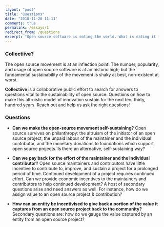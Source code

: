 ```yaml
---
layout: "post"
title: "Questions"
date: "2018-11-20 11:11"
comments: true
permalink: /essays/1
redirect_from: /questions
excerpt: "Open source software is eating the world. What is eating it from the inside?"
---
```

### Collectiive?
The open source movement is at an inflection point. The number, popularity, and usage of open source software is at an historic high; but the fundamental sustainability of the movement is shaky at best, non-existent at worst.

**Collectiive** is a collaborative public effort to search for answers to questions vital to the sustainability of open source. Questions on how to make this altruistic model of innovation sustain for the next ten, thirty, hundred years. Reach out and help us ask the right questions!

### Questions
- **Can we make the open-source movement self-sustaining?**
Open source survives on philanthropy: the altruism of the initiator of an open source project, the unpaid labour of the maintainer and the individual contributor, and the monetary donations to foundations which support open source projects. Is there an alternative, self-sustaining way?

- **Can we pay back for the effort of the maintainer and the individual contributor?**
Open source maintainers and contributors have little incentive to contribute to, improve, and sustain a project for a prolonged period of time. Continued development of a project requires continued effort. Can we provide economic incentives to the maintainers and contributors to help continued development? A host of secondary questions arise and need answers as well. For instance, how do we assign value to an open source project & contribution?

- **How can an entity be incentivised to give back a portion of the value it captures from an open source project back to the community?**
Secondary questions are: how do we gauge the value captured by an entity from an open source project?
